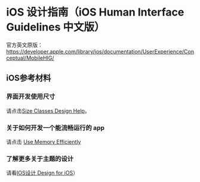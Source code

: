 # iOS 设计指南（iOS Human Interface Guidelines 中文版）

官方英文原版：   
https://developer.apple.com/library/ios/documentation/UserExperience/Conceptual/MobileHIG/

## iOS参考材料

### 界面开发使用尺寸
请点击[Size Classes Design Help](https://developer.apple.com/library/ios/recipes/xcode_help-IB_adaptive_sizes/_index.html#//apple_ref/doc/uid/TP40014436)。
 
### 关于如何开发一个能流畅运行的 app
请点击 [Use Memory Efficiently](https://developer.apple.com/library/ios/documentation/iPhone/Conceptual/iPhoneOSProgrammingGuide/PerformanceTips/PerformanceTips.html#//apple_ref/doc/uid/TP40007072-CH7-SW8)

### 了解更多关于主题的设计
请看[IOS设计  Design for iOS](https://developer.apple.com/library/ios/documentation/UserExperience/Conceptual/MobileHIG/index.html#//apple_ref/doc/uid/TP40006556-CH66-SW1)）
